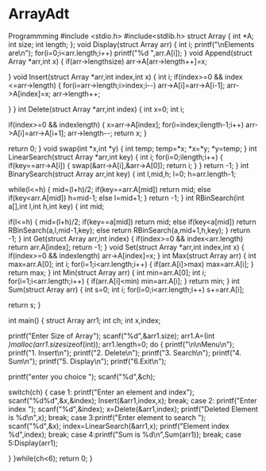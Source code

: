 # ArrayAdt
Programmming
#include <stdio.h>
#include<stdlib.h>
struct Array
{
 int *A;
 int size;
 int length;
};
void Display(struct Array arr)
{
 int i;
 printf("\nElements are\n");
 for(i=0;i<arr.length;i++)
 printf("%d ",arr.A[i]);
}
void Append(struct Array *arr,int x)
{
 if(arr->length<arr->size)
 arr->A[arr->length++]=x;

}
void Insert(struct Array *arr,int index,int x)
{
 int i;
 if(index>=0 && index <=arr->length)
 {
 for(i=arr->length;i>index;i--)
 arr->A[i]=arr->A[i-1];
 arr->A[index]=x;
 arr->length++;

 }
}
int Delete(struct Array *arr,int index)
{
 int x=0;
 int i;

 if(index>=0 && index<arr->length)
 {
 x=arr->A[index];
 for(i=index;i<arr->length-1;i++)
 arr->A[i]=arr->A[i+1];
 arr->length--;
 return x;
 }

 return 0;
}
void swap(int *x,int *y)
{
 int temp;
 temp=*x;
 *x=*y;
 *y=temp;
}
int LinearSearch(struct Array *arr,int key)
{
 int i;
 for(i=0;i<arr->length;i++)
 {
 if(key==arr->A[i])
 {
 swap(&arr->A[i],&arr->A[0]);
 return i;
 }
 }
 return -1;
}
int BinarySearch(struct Array arr,int key)
{
 int l,mid,h;
 l=0;
 h=arr.length-1;

 while(l<=h)
 {
 mid=(l+h)/2;
 if(key==arr.A[mid])
 return mid;
 else if(key<arr.A[mid])
 h=mid-1;
 else
 l=mid+1;
 }
 return -1;
}
int RBinSearch(int a[],int l,int h,int key)
{
 int mid;

 if(l<=h)
 {
 mid=(l+h)/2;
 if(key==a[mid])
 return mid;
 else if(key<a[mid])
 return RBinSearch(a,l,mid-1,key);
 else
 return RBinSearch(a,mid+1,h,key);
 }
 return -1;
}
int Get(struct Array arr,int index)
{
 if(index>=0 && index<arr.length)
 return arr.A[index];
 return -1;
}
void Set(struct Array *arr,int index,int x)
{
 if(index>=0 && index<arr->length)
 arr->A[index]=x;
}
int Max(struct Array arr)
{
 int max=arr.A[0];
 int i;
 for(i=1;i<arr.length;i++)
 {
 if(arr.A[i]>max)
 max=arr.A[i];
 }
 return max;
}
int Min(struct Array arr)
{
 int min=arr.A[0];
 int i;
 for(i=1;i<arr.length;i++)
 {
 if(arr.A[i]<min)
 min=arr.A[i];
 }
 return min;
}
int Sum(struct Array arr)
{
 int s=0;
 int i;
 for(i=0;i<arr.length;i++)
 s+=arr.A[i];

 return s;
}

int main()
{
 struct Array arr1;
 int ch;
 int x,index;

 printf("Enter Size of Array");
 scanf("%d",&arr1.size);
 arr1.A=(int *)malloc(arr1.size*sizeof(int));
 arr1.length=0;
 do
 {
 printf("\n\nMenu\n");
 printf("1. Insert\n");
 printf("2. Delete\n");
 printf("3. Search\n");
 printf("4. Sum\n");
 printf("5. Display\n");
 printf("6.Exit\n");

 printf("enter you choice ");
 scanf("%d",&ch);

 switch(ch)
 {
 case 1: printf("Enter an element and index");
 scanf("%d%d",&x,&index);
 Insert(&arr1,index,x);
 break;
 case 2: printf("Enter index ");
 scanf("%d",&index);
 x=Delete(&arr1,index);
 printf("Deleted Element is %d\n",x);
 break;
 case 3:printf("Enter element to search ");
 scanf("%d",&x);
 index=LinearSearch(&arr1,x);
 printf("Element index %d",index);
 break;
 case 4:printf("Sum is %d\n",Sum(arr1));
 break;
 case 5:Display(arr1);

 }
 }while(ch<6);
 return 0;
}
